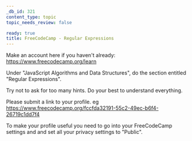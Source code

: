 ```yaml
---
_db_id: 321
content_type: topic
topic_needs_review: false

ready: true
title: FreeCodeCamp - Regular Expressions
---
```


Make an account here if you haven't already: https://www.freecodecamp.org/learn

Under "JavaScript Algorithms and Data Structures", do the section entitled "Regular Expressions".

Try not to ask for too many hints. Do your best to understand everything.

Please submit a link to your profile. eg https://www.freecodecamp.org/fccfda32191-55c2-49ec-b6f4-26719c1dd7f4

To make your profile useful you need to go into your FreeCodeCamp settings and and set all your privacy settings to "Public".
